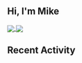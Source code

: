 <h2 color="#bd93f9">Hi, I'm Mike</h2>

<a href="https://github.com/anuraghazra/github-readme-stats">
  <img align="center" src="https://github-readme-stats.vercel.app/api/pin/?username=lmk123568&repo=github-readme-stats" />
</a>
<a href="https://github.com/anuraghazra/convoychat">
  <img align="center" src="https://github-readme-stats.vercel.app/api/pin/?username=lmk123568&repo=convoychat" />
</a>


<h2 color="#ffb86c">Recent Activity</h2>

